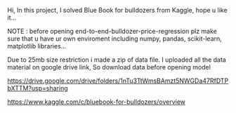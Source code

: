 Hi, 
In this project, I solved Blue Book for bulldozers from Kaggle, hope u like it...

NOTE : before opening end-to-end-bulldozer-price-regression plz make sure that u have ur own enviroment including numpy, pandas, scikit-learn, matplotlib libraries...

Due to 25mb size restriction i made a zip of data file. I uploaded all the data material on google drive link, So download data before opening model

https://drive.google.com/drive/folders/1nTu3TtWmsBAmzt5NWGDa47RfDTPbXTTM?usp=sharing

https://www.kaggle.com/c/bluebook-for-bulldozers/overview